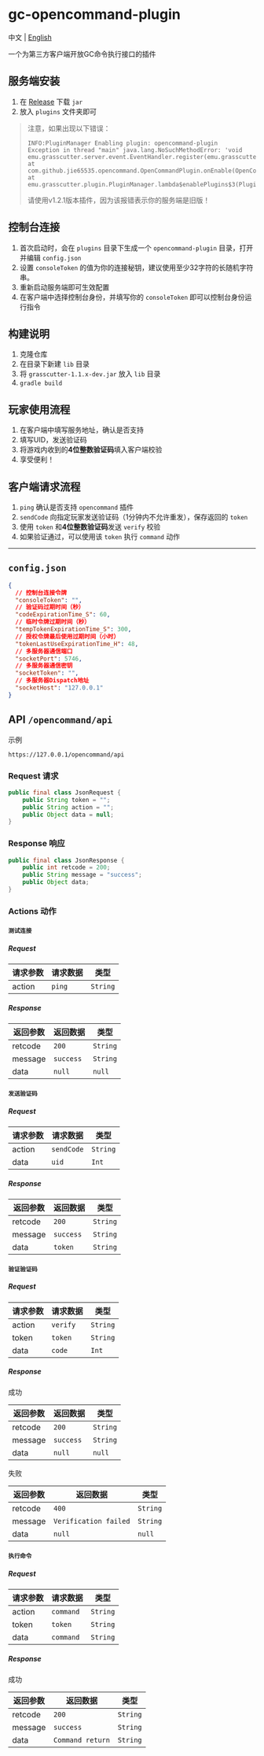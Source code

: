 # gc-opencommand-plugin

中文 | [English](README_en-US.md)

一个为第三方客户端开放GC命令执行接口的插件

## 服务端安装
1. 在 [Release](https://github.com/jie65535/gc-opencommand-plugin/releases) 下载 `jar`
2. 放入 `plugins` 文件夹即可
> 注意，如果出现以下错误：
> ```log
> INFO:PluginManager Enabling plugin: opencommand-plugin
> Exception in thread "main" java.lang.NoSuchMethodError: 'void emu.grasscutter.server.event.EventHandler.register(emu.grasscutter.plugin.Plugin)'
> at com.github.jie65535.opencommand.OpenCommandPlugin.onEnable(OpenCommandPlugin.java:49)
> at emu.grasscutter.plugin.PluginManager.lambda$enablePlugins$3(PluginManager.java:131)
> ```
> 请使用v1.2.1版本插件，因为该报错表示你的服务端是旧版！

## 控制台连接
1. 首次启动时，会在 `plugins` 目录下生成一个 `opencommand-plugin` 目录，打开并编辑 `config.json`
2. 设置 `consoleToken` 的值为你的连接秘钥，建议使用至少32字符的长随机字符串。
3. 重新启动服务端即可生效配置
4. 在客户端中选择控制台身份，并填写你的 `consoleToken` 即可以控制台身份运行指令

## 构建说明
1. 克隆仓库
2. 在目录下新建 `lib` 目录
3. 将 `grasscutter-1.1.x-dev.jar` 放入 `lib` 目录
4. `gradle build`

## 玩家使用流程
1. 在客户端中填写服务地址，确认是否支持
2. 填写UID，发送验证码
3. 将游戏内收到的**4位整数验证码**填入客户端校验
4. 享受便利！

## 客户端请求流程
1. `ping` 确认是否支持 `opencommand` 插件
2. `sendCode` 向指定玩家发送验证码（1分钟内不允许重发），保存返回的 `token`
3. 使用 `token` 和**4位整数验证码**发送 `verify` 校验
4. 如果验证通过，可以使用该 `token` 执行 `command` 动作

---

## `config.json`
```json
{
  // 控制台连接令牌
  "consoleToken": "",
  // 验证码过期时间（秒）
  "codeExpirationTime_S": 60,
  // 临时令牌过期时间（秒）
  "tempTokenExpirationTime_S": 300,
  // 授权令牌最后使用过期时间（小时）
  "tokenLastUseExpirationTime_H": 48,
  // 多服务器通信端口
  "socketPort": 5746,
  // 多服务器通信密钥
  "socketToken": "",
  // 多服务器Dispatch地址
  "socketHost": "127.0.0.1"
}
```


## API `/opencommand/api`
示例
```
https://127.0.0.1/opencommand/api
```

### Request 请求
```java
public final class JsonRequest {
    public String token = "";
    public String action = "";
    public Object data = null;
}
```

### Response 响应
```java
public final class JsonResponse {
    public int retcode = 200;
    public String message = "success";
    public Object data;
}
```

### Actions 动作
#### `测试连接`

##### Request

| 请求参数 |  请求数据  |  类型  |
| ------- | --------- | ------ |
| action  | `ping`    |`String`|

##### Response

| 返回参数 |  返回数据  |  类型  |
| ------- | --------- | ------ |
| retcode | `200`     |`String`|
| message | `success` |`String`|
| data    | `null`    |`null`  |

#### `发送验证码`

##### Request

| 请求参数 |  请求数据  |  类型  |
| ------- | --------- | ------ |
| action  | `sendCode`|`String`|
| data    | `uid`     |`Int`   |

##### Response

| 返回参数 |  返回数据  |  类型  |
| ------- | --------- | ------ |
| retcode | `200`     |`String`|
| message | `success` |`String`|
| data    | `token`   |`String`|


#### `验证验证码`

##### Request

| 请求参数 |  请求数据  |  类型  |
| ------- | --------- | ------ |
| action  | `verify`  |`String`|
| token   | `token`   |`String`|
| data    | `code`    |`Int`   |

##### Response

成功

| 返回参数 |  返回数据  |  类型  |
| ------- | --------- | ------ |
| retcode | `200`     |`String`|
| message | `success` |`String`|
| data    | `null`    | `null` |

失败

| 返回参数 |       返回数据       |  类型  |
| ------- | -------------------- | ------ |
| retcode | `400`                |`String`|
| message | `Verification failed`|`String`|
| data    | `null`               |`null`  |

#### `执行命令`

##### Request

| 请求参数 |   请求数据  |  类型  |
| ------- | ----------- | ------ |
| action  | `command`   |`String`|
| token   | `token`     |`String`|
| data    | `command`   |`String`|

##### Response

成功

| 返回参数 |     返回数据     |  类型  |
| ------- | ---------------- | ------ |
| retcode | `200`            |`String`|
| message | `success`        |`String`|
| data    | `Command return` |`String`|